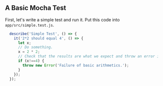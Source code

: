 ## A Basic Mocha Test

First, let's write a simple test and run it. Put this code into `app/src/simple.test.js`.

```javascript
  describe('Simple Test', () => {
    it('2*2 should equal 4', () => {
      let x;
      // Do something.
      x = 2 * 2;
      // Check that the results are what we expect and throw an error if something is off.
      if (x!==4) {
        throw new Error('Failure of basic arithmetics.');
      }
    });
  });

```
